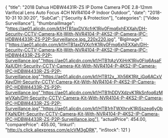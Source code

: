 {
	"title": "2018 Dahua HDBW4431R-ZS IP Dome Camera POE 2.8-12mm Varifocal Lens Auto Focus 4CH NVR4104-P Indoor Outdoor",
	"date": "2018-10-31 10:30:20",
	"SubCat": ["Security & Protection"],
	"categories": ["Video Surveillance"],
	"thumbnailImage": "https://ae01.alicdn.com/kf/HTB1axDVXcfrK1Rjy0Fmq6xhEXXah/DH-Security-CCTV-Camera-Kit-With-NVR4104-P-4KS2-IP-Camera-IPC-HDBW4433R-ZS-P2P-Surveillance.jpg_220x220.jpg",
	"BigImage": ["https://ae01.alicdn.com/kf/HTB1axDVXcfrK1Rjy0Fmq6xhEXXah/DH-Security-CCTV-Camera-Kit-With-NVR4104-P-4KS2-IP-Camera-IPC-HDBW4433R-ZS-P2P-Surveillance.jpg","https://ae01.alicdn.com/kf/HTB1tAzVXiHrK1Rjy0Flq6AsaFXaX/DH-Security-CCTV-Camera-Kit-With-NVR4104-P-4KS2-IP-Camera-IPC-HDBW4433R-ZS-P2P-Surveillance.jpg","https://ae01.alicdn.com/kf/HTB12x_.Xh56K1Rjt_iGq6ACxVXay/DH-Security-CCTV-Camera-Kit-With-NVR4104-P-4KS2-IP-Camera-IPC-HDBW4433R-ZS-P2P-Surveillance.jpg","https://ae01.alicdn.com/kf/HTB1hDDVXdzvK1RkSnfoq6zMwVXah/DH-Security-CCTV-Camera-Kit-With-NVR4104-P-4KS2-IP-Camera-IPC-HDBW4433R-ZS-P2P-Surveillance.jpg","https://ae01.alicdn.com/kf/HTB1rhTWXhrvK1RjSszeq6yObFXaN/DH-Security-CCTV-Camera-Kit-With-NVR4104-P-4KS2-IP-Camera-IPC-HDBW4433R-ZS-P2P-Surveillance.jpg"],
	"actualPrice": 454.00,
	"comparePrice": 455.00,
	"linkurl": "http://s.click.aliexpress.com/e/cVM3gDRK",
	"inStock": 121
}

